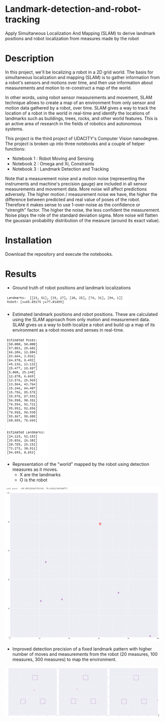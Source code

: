 # Landmark-detection-and-robot-tracking
Apply Simultaneous Localization And Mapping (SLAM) to derive landmark positions and robot localization from measures made by the robot

# Description

In this project, we'll be localizing a robot in a 2D grid world. The basis for simultaneous localization and mapping (SLAM) is to gather information from a robot's sensors and motions over time, and then use information about measurements and motion to re-construct a map of the world.

In other words, using robot sensor measurements and movement, SLAM technique allows to create a map of an environment from only sensor and motion data gathered by a robot, over time. SLAM gives a way to track the location of a robot in the world in real-time and identify the locations of landmarks such as buildings, trees, rocks, and other world features. This is an active area of research in the fields of robotics and autonomous systems.

This project is the third project of UDACITY's Computer Vision nanodegree. The project is broken up into three notebooks and a couple of helper functions:
- Notebook 1 : Robot Moving and Sensing
- Notebook 2 : Omega and Xi, Constraints
- Notebook 3 : Landmark Detection and Tracking

Note that a measurement noise and a motion noise (representing the instruments and machine's precision gauge) are included in all sensor measurements and movement data. More noise will affect predictions adversely. The higher motion / measurement noise we have, the higher the difference between predicted and real value of poses of the robot.
Therefore it makes sense to use 1-over-noise as the confidence or "strength" factor. The higher the noise, the less confident the measurement. Noise plays the role of the standard deviation sigma. More noise will flatten the gaussian probability distribution of the measure (around its exact value).

# Installation

Download the repository and execute the notebooks.

# Results

- Ground truth of robot positions and landmark localizations

![](images/truth.PNG)

- Estimated landmark positions and robot positions. These are calculated using the SLAM approach from only motion and measurement data. SLAM gives us a way to both localize a robot and build up a map of its environment as a robot moves and senses in real-time.

![](images/estimates.PNG)

- Representation of the "world" mapped by the robot using detection measures as it moves.
  - X are the landmarks
  - O is the robot

![](images/world.PNG)

- Improved detection precision of a fixed landmark pattern with higher number of moves and measurements from the robot (20 measures, 100 measures, 300 measures) to map the environment.

![](images/precision.PNG)
